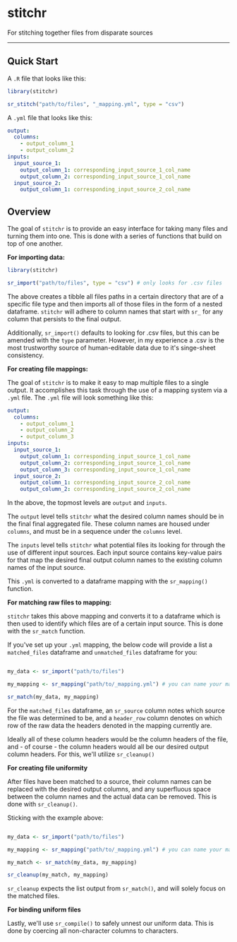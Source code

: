 # stitchr
For stitching together files from disparate sources

-----

## Quick Start

A `.R` file that looks like this:

```r
library(stitchr)

sr_stitch("path/to/files", "_mapping.yml", type = "csv")

```

A `.yml` file that looks like this:

```yml
output:
  columns:
    - output_column_1
    - output_column_2
inputs:
  input_source_1:
    output_column_1: corresponding_input_source_1_col_name
    output_column_2: corresponding_input_source_1_col_name
  input_source_2:
    output_column_1: corresponding_input_source_2_col_name
```

## Overview

The goal of `stitchr` is to provide an easy interface for taking many files and turning them into one. This is done with a series of functions that build on top of one another.

**For importing data:**

```r
library(stitchr)

sr_import("path/to/files", type = "csv") # only looks for .csv files
```

The above creates a tibble all files paths in a certain directory that are of a specific file type and then imports all of those files in the form of a nested dataframe. `stitchr` will adhere to column names that start with `sr_` for any column that persists to the final output.

Additionally, `sr_import()` defaults to looking for .csv files, but this can be amended with the `type` parameter. However, in my experience a .csv is the most trustworthy source of human-editable data due to it's singe-sheet consistency.

**For creating file mappings:**

The goal of `stitchr` is to make it easy to map multiple files to a single output. It accomplishes this task through the use of a mapping system via a `.yml` file. The `.yml` file will look something like this:

```yml
output:
  columns:
    - output_column_1
    - output_column_2
    - output_column_3
inputs:
  input_source_1:
    output_column_1: corresponding_input_source_1_col_name
    output_column_2: corresponding_input_source_1_col_name
    output_column_3: corresponding_input_source_1_col_name
  input_source_2:
    output_column_1: corresponding_input_source_2_col_name
    output_column_2: corresponding_input_source_2_col_name
```

In the above, the topmost levels are `output` and `inputs`.

The `output` level tells `stitchr` what the desired column names should be in the final final aggregated file. These column names are housed under `columns`, and must be in a sequence under the `columns` level.

The `inputs` level tells `stitchr` what potential files its looking for through the use of different input sources. Each input source contains key-value pairs for that map the desired final output column names to the existing column names of the input source.

This `.yml` is converted to a dataframe mapping with the `sr_mapping()` function.

**For matching raw files to mapping:**

`stitchr` takes this above mapping and converts it to a dataframe which is then used to identify which files are of a certain input source. This is done with the `sr_match` function.

If you've set up your `.yml` mapping, the below code will provide a list a `matched_files` dataframe and `unmatched_files` dataframe for you:

```r

my_data <- sr_import("path/to/files")

my_mapping <- sr_mapping("path/to/_mapping.yml") # you can name your mapping whatever you want

sr_match(my_data, my_mapping)

```

For the `matched_files` dataframe, an `sr_source` column notes which source the file was determined to be, and a `header_row` column denotes on which row of the raw data the headers denoted in the mapping currently are.

Ideally all of these column headers would be the column headers of the file, and - of course - the column headers would all be our desired output column headers. For this, we'll utilize `sr_cleanup()`

**For creating file uniformity**

After files have been matched to a source, their column names can be replaced with the desired output columns, and any superfluous space between the column names and the actual data can be removed. This is done with `sr_cleanup()`.

Sticking with the example above:

```r

my_data <- sr_import("path/to/files")

my_mapping <- sr_mapping("path/to/_mapping.yml") # you can name your mapping whatever you want

my_match <- sr_match(my_data, my_mapping)

sr_cleanup(my_match, my_mapping)

```

`sr_cleanup` expects the list output from `sr_match()`, and will solely focus on the matched files.

**For binding uniform files**

Lastly, we'll use `sr_compile()` to safely unnest our uniform data. This is done by coercing all non-character columns to characters.
